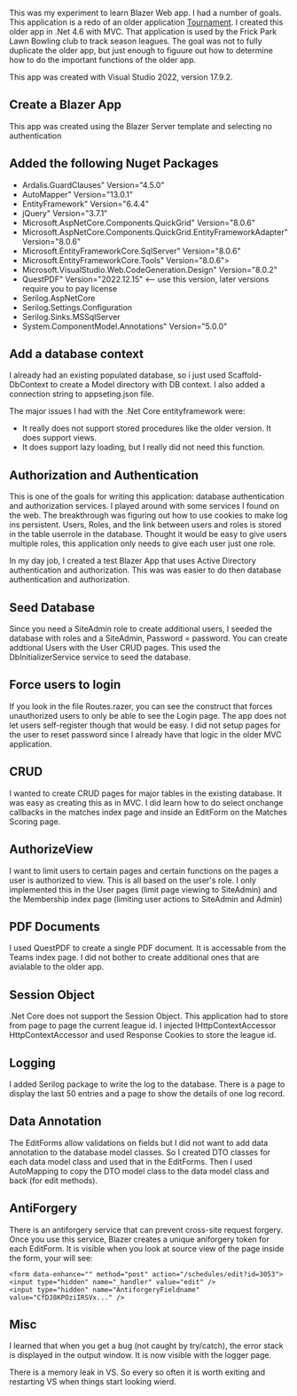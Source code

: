 This was my experiment to learn Blazer Web app. I had a number of goals. This application is a redo of an older application [Tournament](https://github/jeffreylederer/tournament). I created this older app in .Net 4.6 with MVC. That application is used by the Frick Park Lawn Bowling club to track season leagues. The goal was not to fully duplicate the older app, but just enough to figuure out how to determine how to do the important functions of the older app.

This app was created with Visual Studio 2022, version 17.9.2.

## Create a Blazer App ##
This app was created using the Blazer Server template and selecting no authentication

## Added the following Nuget Packages
* Ardalis.GuardClauses" Version="4.5.0" 
* AutoMapper" Version="13.0.1" 
* EntityFramework" Version="6.4.4" 
* jQuery" Version="3.7.1" 
* Microsoft.AspNetCore.Components.QuickGrid" Version="8.0.6" 
* Microsoft.AspNetCore.Components.QuickGrid.EntityFrameworkAdapter" Version="8.0.6" 
* Microsoft.EntityFrameworkCore.SqlServer" Version="8.0.6" 
* Microsoft.EntityFrameworkCore.Tools" Version="8.0.6">
* Microsoft.VisualStudio.Web.CodeGeneration.Design" Version="8.0.2" 
* QuestPDF" Version="2022.12.15" <-- use this version, later versions require you to pay license
* Serilog.AspNetCore
* Serilog.Settings.Configuration
* Serilog.Sinks.MSSqlServer
* System.ComponentModel.Annotations" Version="5.0.0" 

## Add a database context ##
I already had an existing populated database, so i just used Scaffold-DbContext to create a Model directory with DB context. I also added a connection string to appseting.json file.

The major issues I had with the .Net Core entityframework were:
* It really does not support stored procedures like the older version. It does support views.
* It does support lazy loading, but I really did not need this function.

## Authorization and Authentication
This is one of the goals for writing this application: database authentication and authorization services. I played around with some services I found on the web. The breakthrough was figuring out how to use cookies to make log ins persistent. Users, Roles, and the link 
between users and roles is stored in the table userrole in the database. Thought it would be easy to give users multiple roles, this application only needs to give each user just one role.

In my day job, I created a test Blazer App that uses Active Directory authentication and authorization. This was was easier to do then database authentication and authorization. 

## Seed Database
Since you need a SiteAdmin role to create additional users, I seeded the database with roles and a SiteAdmin, Password = password. You can create addtional Users with the User CRUD pages. This used the DbInitializerService service to seed the database.

## Force users to login
If you look in the file Routes.razer, you can see the construct that forces unauthorized users to only be able to see the Login page. The app does not let users self-register though that would be easy. I did not setup pages for the user to reset password since I already have that logic in the older MVC application.

## CRUD ##
I wanted to create CRUD pages for major tables in the existing database. It was easy as creating this as in MVC. I did learn how to do select onchange callbacks in the matches index page and inside an EditForm on the Matches Scoring page.

## AuthorizeView ##
I want to limit users to certain pages and certain functions on the pages a user is authorized to view. This is all based on the user's role. I only implemented this in the User pages (limit page viewing to SiteAdmin) and the Membership index page 
(limiting user actions to SiteAdmin and Admin)

## PDF Documents ##
I used QuestPDF to create a single PDF document. It is accessable from the Teams index page. I did not bother to create additional ones that are avialable to the older app.

## Session Object ##
.Net Core does not support the Session Object. This application had to store from page to page the current league id. I injected IHttpContextAccessor HttpContextAccessor and used Response Cookies to store the league id.

## Logging ##
I added Serilog package to write the log to the database. There is a page to display the last 50 entries and a page to show the details of one log record.

## Data Annotation
The EditForms allow validations on fields but I did not want to add data annotation to the database model classes. So I created DTO classes for each data model class and used that in the EditForms. Then I used AutoMapping to copy the DTO model class to the data model class and back (for edit methods).

## AntiForgery ##
There is an antiforgery service that can prevent cross-site request forgery. Once you use this service, Blazer creates a unique aniforgery token for each EditForm. It is visible when you look at source view of the page inside the form, your will see:

    <form data-enhance="" method="post" action="/schedules/edit?id=3053">
    <input type="hidden" name="_handler" value="edit" />
    <input type="hidden" name="AntiforgeryFieldname" value="CfDJ8KPOziIRSVx..." />


## Misc ##
I learned that when you get a bug (not caught by try/catch), the error stack is displayed in the output window. It is now visible with the logger page.

There is a memory leak in VS. So every so often it is worth exiting and restarting VS when things start looking wierd.





